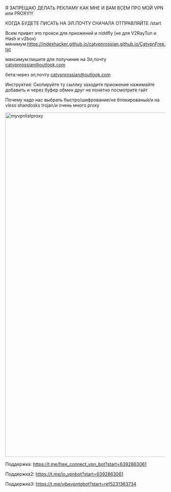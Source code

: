 Я ЗАПРЕЩАЮ ДЕЛАТЬ РЕКЛАМУ КАК МНЕ И ВАМ ВСЕМ ПРО МОЙ VPN или PROXY!!!

КОГДА БУДЕТЕ ПИСАТЬ НА ЭЛ.ПОЧТУ СНАЧАЛА ОТПРАВЛЯЙТЕ /start

Всем привет это прокси для приожений и niddfly (не для V2RayTun и Hash и v2box)
минимум:https://indexhacker.github.io/catvpnrossian.github.io/CatvpnFree.txt

максимум:пишите для получиние на Эл,почту catvpnrossian@outlook.com

бета:через эл,почту  catvpnrossian@outlook.com

Инструктия:
Скопируйте ту сыллку заходите приожение нажимайте добавить и через буфер обмен друг не понятно посмотрите гайт 


Почему надо нас выбрать быстро/шифрование/не блокированый/и на vless shandosks trojan/и очень много proxy

<img width="1919" height="1079" alt="myvpnlistproxy" src="https://github.com/user-attachments/assets/6fca3f6b-0e6e-4c95-86d4-ec8cc36178bc" />

Поддержка: https://t.me/free_connect_vpn_bot?start=6392863061

Поддержка2: https://t.me/io_vpnbot?start=6392863061

Поддержка3: https://t.me/vibevpntgbot?start=ref5231363734
